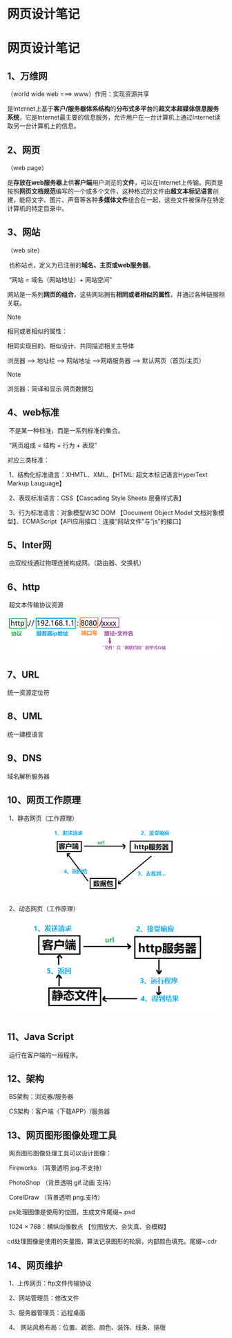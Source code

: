 # 网页设计笔记


# 网页设计笔记

## 1、万维网

（world wide web ===> www）作用：实现资源共享

​	是Internet上基于**客户/服务器体系结构**的**分布式多平台**的**超文本超媒体信息服务系统**，它是Internet最主要的信息服务，允许用户在一台计算机上通过Internet读取另一台计算机上的信息。

## 2、网页

（web page）

​	是**存放在web服务器上**供**客户端**用户浏览的**文件**，可以在Internet上传输。网页是按照**网页文档规范**编写的一个或多个文件，这种格式的文件由**超文本标记语言**创建，能将文字、图片、声音等各种**多媒体文件**组合在一起，这些文件被保存在特定计算机的特定目录中。

## 3、网站

（web site）

​	也称站点，定义为已注册的**域名、主页或web服务器**。

​	“网站 = 域名（网站地址）+ 网站空间”

​	网站是一系列**网页的组合**，这些网站拥有**相同或者相似的属性**，并通过各种链接相关联。

> [!NOTE]
>
> 相同或者相似的属性：
>
> 相同实现目的、相似设计、共同描述相关主导体

浏览器 ——> 地址栏 ——> 网站地址 ——>网络服务器 ——> 默认网页（首页/主页）

> [!NOTE]
>
> 浏览器：简译和显示 网页数据包

## 4、web标准

​	不是某一种标准，而是一系列标准的集合。

​	“网页组成 = 结构 + 行为 + 表现”

对应三类标准：

​	1、结构化标准语言：XHMTL、XML、【HTML: 超文本标记语言HyperText Markup Lauguage】

​	2、表现标准语言：CSS【Cascading Style Sheets 层叠样式表】

​	3、行为标准语言：对象模型W3C DOM 【Document Object Model 文档对象模型】、ECMAScript【API应用接口：连接“网站文件”与“js”的接口】

## 5、Inter网

​	由双绞线通过物理连接构成网。（路由器、交换机）

## 6、http

​	超文本传输协议资源

![image-20240902222836002](./images/image-20240902222836002.png)

## 7、URL

统一资源定位符

## 8、UML

统一建模语言

## 9、DNS

域名解析服务器

## 10、网页工作原理

​	1、静态网页（工作原理）

![image-20240902224200857](./images/image-20240902224200857.png)

​	2、动态网页（工作原理）

![image-20240902224614891](./images/image-20240902224614891.png)

## 11、Java Script

​	运行在客户端的一段程序。

## 12、架构

​	BS架构：浏览器/服务器

​	CS架构：客户端（下载APP）/服务器

## 13、网页图形图像处理工具

​	网页图形图像处理工具可以设计图像：

​	Fireworks  （背景透明 jpg.不支持）

​	PhotoShop  （背景透明 gif.动画 支持）

​	CorelDraw  （背景透明 png.支持）

​	ps处理图像是使用的位图，生成文件尾缀~.psd

​	1024 × 768：横纵向像数点 【位图放大、会失真、会模糊】    

cd处理图像是使用的矢量图，算法记录图形的轮廓，内部颜色填充。尾缀~.cdr

## 14、网页维护

​	1、上传网页：ftp文件传输协议

​	2、网站管理员：修改文件

​	3、服务器管理员：远程桌面

​	4、 网站风格布局：位置、疏密、颜色、装饰、线条、排版


